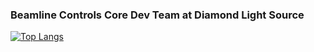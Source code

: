 ### Beamline Controls Core Dev Team at Diamond Light Source

[![Top Langs](https://github-readme-stats.vercel.app/api/top-langs/?username=marcelldls&layout=compact&theme=vision-friendly-dark)](https://github.com/anuraghazra/github-readme-stats)

<!--
**marcelldls/marcelldls** is a ✨ _special_ ✨ repository because its `README.md` (this file) appears on your GitHub profile.

Here are some ideas to get you started:

- 🔭 I’m currently working on ...
- 🌱 I’m currently learning ...
- 👯 I’m looking to collaborate on ...
- 🤔 I’m looking for help with ...
- 💬 Ask me about ...
- 📫 How to reach me: ...
- 😄 Pronouns: ...
- ⚡ Fun fact: ...
-->
